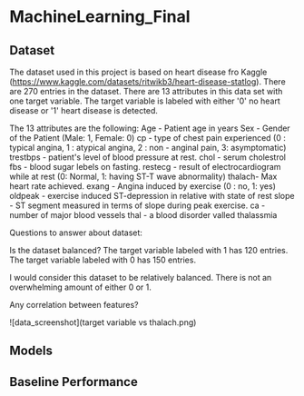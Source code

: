 # MachineLearning_Final


## Dataset

The dataset used in this project is based on heart disease fro Kaggle (https://www.kaggle.com/datasets/ritwikb3/heart-disease-statlog). There are 270 entries in the dataset. There are 13 attributes in this data set with one target variable. The target variable is labeled with either '0' no heart disease or '1' heart disease is detected. 

The 13 attributes are the following:
Age - Patient age in years
Sex - Gender of the Patient (Male: 1, Female: 0)
cp - type of chest pain experienced (0 : typical angina, 1 : atypical angina, 2 : non - anginal pain, 3: asymptomatic)
trestbps - patient's level of blood pressure at rest. 
chol - serum cholestrol
fbs - blood sugar lebels on fasting.
restecg - result of electrocardiogram while at rest (0: Normal, 1: having ST-T wave abnormality)
thalach- Max heart rate achieved.
exang - Angina induced by exercise (0 : no, 1: yes)
oldpeak - exercise induced ST-depression in relative with state of rest
slope - ST segment measured in terms of slope during peak exercise.
ca - number of major blood vessels
thal - a blood disorder valled thalassmia

Questions to answer about dataset:

Is the dataset balanced?
The target variable labeled with 1 has 120 entries.
The target variable labeled with 0 has 150 entries.

I would consider this dataset to be relatively balanced. There is not an overwhelming amount of either 0 or 1. 

Any correlation between features?

![data_screenshot](target variable vs thalach.png)



## Models


## Baseline Performance
